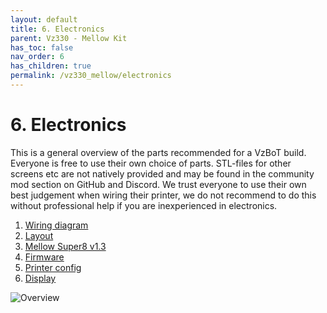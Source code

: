 ```yaml
---
layout: default
title: 6. Electronics
parent: Vz330 - Mellow Kit
has_toc: false
nav_order: 6
has_children: true
permalink: /vz330_mellow/electronics
---
```


# 6. Electronics

This is a general overview of the parts recommended for a VzBoT build. Everyone is free to use their own choice of parts. STL-files for other screens etc are not natively provided and may be found in the community mod section on GitHub and Discord.
We trust everyone to use their own best judgement when wiring their printer, we do not recommend to do this without professional help if you are inexperienced in electronics.

1. [Wiring diagram](/vz330_mellow/electronics/diagram)
2. [Layout](/vz330_mellow/electronics/layout)
3. [Mellow Super8 v1.3](/vz330_mellow/electronics/super_mellow)
4. [Firmware](/vz330_mellow/electronics/Firmware)
5. [Printer config](/vz330_mellow/electronics/Printer_Config)
6. [Display](/vz330_mellow/electronics/display)

![Overview](../../assets/images/manual/vz330_mellow/electronics/overview.png)
